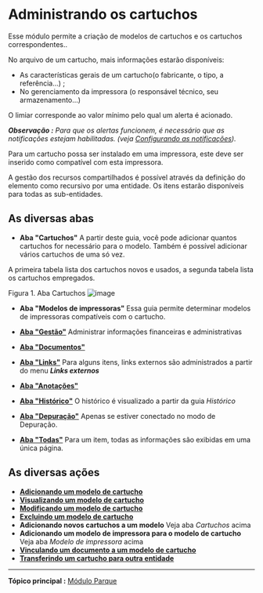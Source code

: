 Administrando os cartuchos
====================

Esse módulo permite a criação de modelos de cartuchos e os cartuchos correspondentes..

No arquivo de um cartucho, mais informações estarão disponíveis:

-   As características gerais de um cartucho(o fabricante, o tipo, a referência...) ;
-   No gerenciamento da impressora (o responsável técnico, seu armazenamento...)

O limiar corresponde ao valor mínimo pelo qual um alerta é acionado.

***Observação :** Para que os alertas funcionem, é necessário que as notificações estejam habilitadas. (veja [Configurando as notificações](index.php?pt/08_Modulo_Configuraca/04_Notificacoes/01_Configurar_as_notificacoes.md "As notificações são configuradas a partir do menu Configuração > Notificações ;")).*

Para um cartucho possa ser instalado em uma impressora, este deve ser inserido como compatível com esta impressora.

A gestão dos recursos compartilhados é possível através da definição do elemento como recursivo por uma entidade. Os itens estarão disponíveis para todas as sub-entidades.

As diversas abas
----------------------
- **Aba "Cartuchos"**
  A partir deste guia, você pode adicionar quantos cartuchos for necessário para o modelo. Também é possível adicionar vários cartuchos de uma só vez.

 A primeira tabela lista dos cartuchos novos e usados, a segunda tabela lista os cartuchos empregados.

Figura 1. Aba Cartuchos
![image](docs/image/cartridge.png)


-   **Aba "Modelos de impressoras"**
    Essa guia permite determinar modelos de impressoras compatíveis com o cartucho.

-   **[Aba "Gestão"](index.php?pt/As_diversas_abas/Aba_Gestao.md)**
    Administrar informações financeiras e administrativas

-   **[Aba "Documentos"](index.php?pt/As_diversas_abas/Onglet_Documents.md)**

-  **[Aba "Links"](index.php?pt/As_diversas_abas/Aba_Links.md)**
     Para alguns itens, links externos são administrados a partir do menu ***Links externos***

-   **[Aba "Anotações"](index.php?pt/As_diversas_abas/Aba_Anotacoes.md)**

-   **[Aba "Histórico"](index.php?pt/As_diversass_abas/Aba_Historico.md)**
     O histórico é visualizado a partir da guia *Histórico*

-   **[Aba "Depuração"](index.php?pt/As_diversas_abas/Aba_Depuracao.md)**
    Apenas se estiver conectado no modo de Depuração.

-   **[Aba "Todas"](index.php?pt/As_diversas_abas/Aba_Todas.md)**
     Para um item, todas as informações são exibidas em uma única página.

As diversas ações
-----------------------
-   **[Adicionando um modelo de cartucho](index.php?pt/As_diversas_acoes/Criando_um_novo_objeto.md)**
-   **[Visualizando um modelo de cartucho](index.php?pt/As_diversas_acoes/Visualizando_um_objeto.md)**
-   **[Modificando um modelo de cartucho](index.php?pt/As_diversas_acoes/Modificando_um_objeto.md)**
-   **[Excluindo um modelo de cartucho](index.php?pt/As_diversas_acoes/Excluindo_um_objeto.md)**
-   **Adicionando novos cartuchos a um modelo**
    Veja aba *Cartuchos* acima
-   **Adicionando um modelo de impressora para o modelo de cartucho**
    Veja aba *Modelo de impressora* acima
-   **[Vinculando um documento a um modelo de cartucho](index.php?pt/As_diversas_acoes/Linkando_um_documento_a_um_objeto.md)**
-   **[Transferindo um cartucho para outra entidade](index.php?pt/As_diversas_acoes/Transferindo_um_objeto.md)**

---------
**Tópico principal :** [Módulo Parque](index.php?pt/03_Modulo_Parque/01_Modulo_Parque.md "Módulo Parque da GLPI")
